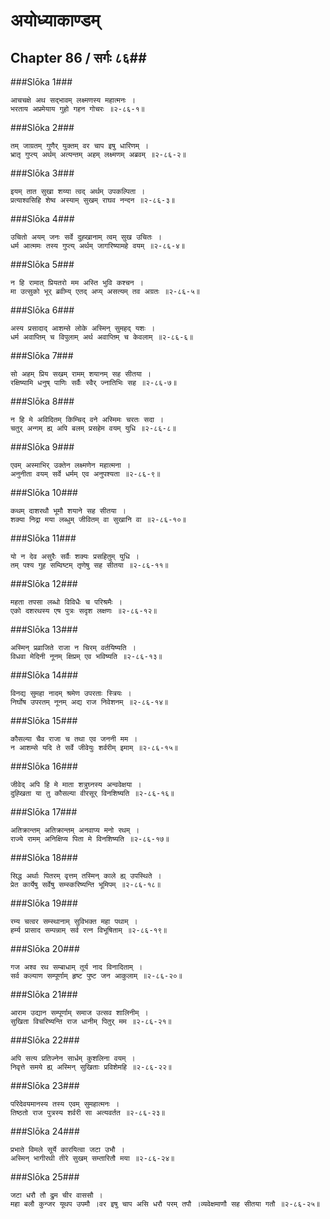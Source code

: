 अयोध्याकाण्डम्
===============================


## Chapter 86  / सर्गः ८६##


###Slōka 1###


    आचचक्षे अथ सद्भावम् लक्ष्मणस्य महात्मनः ।
    भरताय अप्रमेयाय गुहो गहन गोचरः ॥२-८६-१॥


###Slōka 2###


    तम् जाग्रतम् गुणैर् युक्तम् वर चाप इषु धारिणम् ।
    भ्रातृ गुप्त्य् अर्थम् अत्यन्तम् अहम् लक्ष्मणम् अब्रवम् ॥२-८६-२॥


###Slōka 3###


    इयम् तात सुखा शय्या त्वद् अर्थम् उपकल्पिता ।
    प्रत्याश्वसिहि शेष्व अस्याम् सुखम् राघव नन्दन ॥२-८६-३॥


###Slōka 4###


    उचितो अयम् जनः सर्वे दुह्खानाम् त्वम् सुख उचितः ।
    धर्म आत्ममः तस्य गुप्त्य् अर्थम् जागरिष्यामहे वयम् ॥२-८६-४॥


###Slōka 5###


    न हि रामात् प्रियतरो मम अस्ति भुवि कश्चन ।
    मा उत्सुको भूर् ब्रवीम्य् एतद् अप्य् असत्यम् तव अग्रतः ॥२-८६-५॥


###Slōka 6###


    अस्य प्रसादाद् आशम्से लोके अस्मिन् सुमहद् यशः ।
    धर्म अवाप्तिम् च विपुलाम् अर्थ अवाप्तिम् च केवलाम् ॥२-८६-६॥


###Slōka 7###


    सो अहम् प्रिय सखम् रामम् शयानम् सह सीतया ।
    रक्षिष्यामि धनुष् पाणिः सर्वैः स्वैर् ज्नातिभिः सह ॥२-८६-७॥


###Slōka 8###


    न हि मे अविदितम् किम्चिद् वने अस्मिमः चरतः सदा ।
    चतुर् अन्गम् ह्य् अपि बलम् प्रसहेम वयम् युधि ॥२-८६-८॥


###Slōka 9###


    एवम् अस्माभिर् उक्तेन लक्ष्मणेन महात्मना ।
    अनुनीता वयम् सर्वे धर्मम् एव अनुपश्यता ॥२-८६-९॥


###Slōka 10###


    कथम् दाशरथौ भूमौ शयाने सह सीतया ।
    शक्या निद्रा मया लब्धुम् जीवितम् वा सुखानि वा ॥२-८६-१०॥


###Slōka 11###


    यो न देव असुरैः सर्वैः शक्यः प्रसहितुम् युधि ।
    तम् पश्य गुह सम्विष्टम् तृणेषु सह सीतया ॥२-८६-११॥


###Slōka 12###


    महता तपसा लब्धो विविधैः च परिश्रमैः ।
    एको दशरथस्य एष पुत्रः सदृश लक्षणः ॥२-८६-१२॥


###Slōka 13###


    अस्मिन् प्रव्राजिते राजा न चिरम् वर्तयिष्यति ।
    विधवा मेदिनी नूनम् क्षिप्रम् एव भविष्यति ॥२-८६-१३॥


###Slōka 14###


    विनद्य सुमहा नादम् श्रमेण उपरताः स्त्रियः ।
    निर्घोष उपरतम् नूनम् अद्य राज निवेशनम् ॥२-८६-१४॥


###Slōka 15###


    कौसल्या चैव राजा च तथा एव जननी मम ।
    न आशम्से यदि ते सर्वे जीवेयुः शर्वरीम् इमाम् ॥२-८६-१५॥


###Slōka 16###


    जीवेद् अपि हि मे माता शत्रुघ्नस्य अन्ववेक्षया ।
    दुह्खिता या तु कौसल्या वीरसूर् विनशिष्यति ॥२-८६-१६॥


###Slōka 17###


    अतिक्रान्तम् अतिक्रान्तम् अनवाप्य मनो रथम् ।
    राज्ये रामम् अनिक्षिप्य पिता मे विनशिष्यति ॥२-८६-१७॥


###Slōka 18###


    सिद्ध अर्थाः पितरम् वृत्तम् तस्मिन् काले ह्य् उपस्थिते ।
    प्रेत कार्येषु सर्वेषु सम्स्करिष्यन्ति भूमिपम् ॥२-८६-१८॥


###Slōka 19###


    रम्य चत्वर सम्स्थानाम् सुविभक्त महा पथाम् ।
    हर्म्य प्रासाद सम्पन्नाम् सर्व रत्न विभूषिताम् ॥२-८६-१९॥


###Slōka 20###


    गज अश्व रथ सम्बाधाम् तूर्य नाद विनादिताम् ।
    सर्व कल्याण सम्पूर्णाम् हृष्ट पुष्ट जन आकुलाम् ॥२-८६-२०॥


###Slōka 21###


    आराम उद्यान सम्पूर्णाम् समाज उत्सव शालिनीम् ।
    सुखिता विचरिष्यन्ति राज धानीम् पितुर् मम ॥२-८६-२१॥


###Slōka 22###


    अपि सत्य प्रतिज्नेन सार्धम् कुशलिना वयम् ।
    निवृत्ते समये ह्य् अस्मिन् सुखिताः प्रविशेमहि ॥२-८६-२२॥


###Slōka 23###


    परिदेवयमानस्य तस्य एवम् सुमहात्मनः ।
    तिष्ठतो राज पुत्रस्य शर्वरी सा अत्यवर्तत ॥२-८६-२३॥


###Slōka 24###


    प्रभाते विमले सूर्ये कारयित्वा जटा उभौ ।
    अस्मिन् भागीरथी तीरे सुखम् सम्तारितौ मया ॥२-८६-२४॥


###Slōka 25###


    जटा धरौ तौ द्रुम चीर वाससौ ।
    महा बलौ कुन्जर यूथप उपमौ ।वर इषु चाप असि धरौ परम् तपौ ।व्यवेक्षमाणौ सह सीतया गतौ ॥२-८६-२५॥


